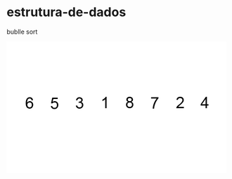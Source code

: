 # estrutura-de-dados
 bublle sort 

 ![](https://github.com/leandroluizpereira/Estrutura-de-dados/blob/main/Bubble-sort-gif.gif)
